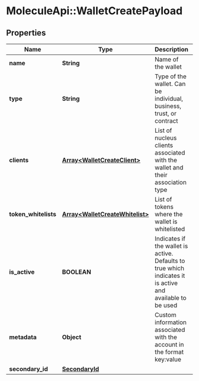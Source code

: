 # MoleculeApi::WalletCreatePayload

## Properties
Name | Type | Description | Notes
------------ | ------------- | ------------- | -------------
**name** | **String** | Name of the wallet | 
**type** | **String** | Type of the wallet. Can be individual, business, trust, or contract | 
**clients** | [**Array&lt;WalletCreateClient&gt;**](WalletCreateClient.md) | List of nucleus clients associated with the wallet and their association type | [optional] 
**token_whitelists** | [**Array&lt;WalletCreateWhitelist&gt;**](WalletCreateWhitelist.md) | List of tokens where the wallet is whitelisted | [optional] 
**is_active** | **BOOLEAN** | Indicates if the wallet is active. Defaults to true which indicates it is active and available to be used | [optional] [default to true]
**metadata** | **Object** | Custom information associated with the account in the format key:value | [optional] 
**secondary_id** | [**SecondaryId**](SecondaryId.md) |  | [optional] 


